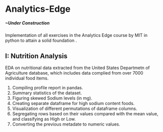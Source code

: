 # Analytics-Edge
##### ~Under Construction

Implementation of all exercises in the Analytics Edge course by MIT in python to attain a solid foundation .

## I: Nutrition Analysis
EDA on nutritional data extracted from the United States Departmetn of Agriculture database, which includes data complied from over 7000 individual food items.

1. Compiling profile report in pandas.
2. Summary statistics of the dataset.
3. Figuring skewed Sodium levels (in mg).
4. Creating separate dataframe for high sodium content foods.
5. Visualization of different permutations of dataframe columns.
6. Segregating rows based on their values compared with the mean value, and classifying as High or Low.
7. Converting the previous metadate to numeric values.
